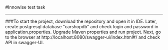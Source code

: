 #Innowise test task
***
###To start the project, download the repository and open it in IDE. Later, create postgresql database "carshopdb" and check login and password in application.properties. Upgrade Maven properties and run project. Next, go to the browser at http://localhost:8080/swagger-ui/index.html#/ and check API in swagger-UI.
